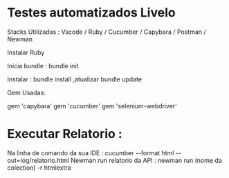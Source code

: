 # Testes automatizados Livelo

Stacks Utilizadas : Vscode / Ruby / Cucumber / Capybara / Postman / Newman

Instalar Ruby 

Inicia bundle  : bundle init  

Instalar : bundle install  ,atualizar bundle update

Gem Usadas:

gem 'capybara'
gem 'cucumber'
gem 'selenium-webdriver'

# Executar Relatorio :

Na linha de comando da sua IDE : cucumber --format html --out=log/relatorio.html
Newman run relatorio da API : newman run (nome da colection) -r htmlextra